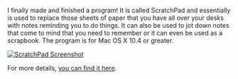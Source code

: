 I finally made and finished a program! It is called ScratchPad and essentially is used to replace those sheets of paper that you have all over your desks with notes reminding you to do things. It can also be used to jot down notes that come to mind that you need to remember or it can even be used as a scrapbook. The program is for Mac OS X 10.4 or greater.

[![ScratchPad Screenshot](https://i0.wp.com/alexseifert.wordpress.com/wp-content/uploads/2008/02/picture-1.thumbnail.jpg)](https://i0.wp.com/alexseifert.wordpress.com/wp-content/uploads/2008/02/picture-1.jpg "ScratchPad Screenshot")

For more details, [you can find it here](http://seifertalex.googlepages.com/).